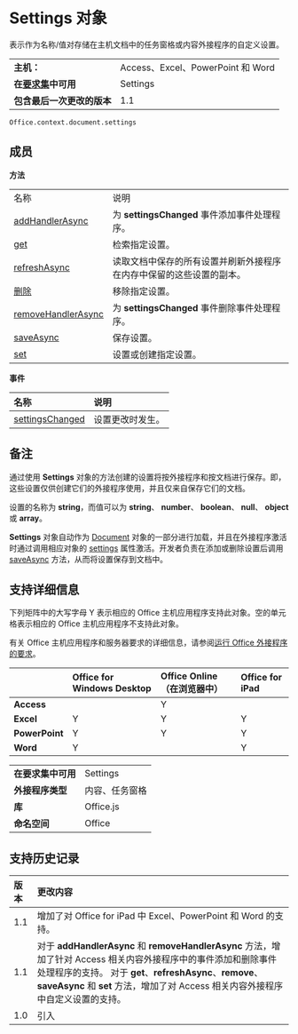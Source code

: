 
# Settings 对象
表示作为名称/值对存储在主机文档中的任务窗格或内容外接程序的自定义设置。

|||
|:-----|:-----|
|**主机：**|Access、Excel、PowerPoint 和 Word|
|**在[要求集](../../docs/overview/specify-office-hosts-and-api-requirements.md)中可用**|Settings|
|**包含最后一次更改的版本**|1.1|

```
Office.context.document.settings
```


## 成员


**方法**

|||
|:-----|:-----|
|名称|说明|
|[addHandlerAsync](../../reference/shared/settings.addhandlerasync.md)|为  **settingsChanged** 事件添加事件处理程序。|
|[get](../../reference/shared/settings.get.md)|检索指定设置。|
|[refreshAsync](../../reference/shared/settings.refreshasync.md)|读取文档中保存的所有设置并刷新外接程序在内存中保留的这些设置的副本。|
|[删除](../../reference/shared/settings.remove.md)|移除指定设置。|
|[removeHandlerAsync](../../reference/shared/settings.removehandlerasync.md)|为  **settingsChanged** 事件删除事件处理程序。|
|[saveAsync](../../reference/shared/settings.saveasync.md)|保存设置。|
|[set](../../reference/shared/settings.set.md)|设置或创建指定设置。|

**事件**


|**名称**|**说明**|
|:-----|:-----|
|[settingsChanged](../../reference/shared/settings.settingschangedevent.md)|设置更改时发生。|

## 备注

通过使用  **Settings** 对象的方法创建的设置将按外接程序和按文档进行保存。即，这些设置仅供创建它们的外接程序使用，并且仅来自保存它们的文档。

设置的名称为  **string**，而值可以为 **string**、 **number**、 **boolean**、 **null**、 **object** 或 **array**。

**Settings** 对象自动作为 [Document](../../reference/shared/document.md) 对象的一部分进行加载，并且在外接程序激活时通过调用相应对象的 [settings](../../reference/shared/document.settings.md) 属性激活。开发者负责在添加或删除设置后调用 [saveAsync](../../reference/shared/settings.saveasync.md) 方法，从而将设置保存到文档中。


## 支持详细信息


下列矩阵中的大写字母 Y 表示相应的 Office 主机应用程序支持此对象。空的单元格表示相应的 Office 主机应用程序不支持此对象。

有关 Office 主机应用程序和服务器要求的详细信息，请参阅[运行 Office 外接程序的要求](../../docs/overview/requirements-for-running-office-add-ins.md)。


||**Office for Windows Desktop**|**Office Online（在浏览器中）**|**Office for iPad**|
|:-----|:-----|:-----|:-----|
|**Access**||Y||
|**Excel**|Y|Y|Y|
|**PowerPoint**|Y|Y|Y|
|**Word**|Y||Y|

|||
|:-----|:-----|
|**在要求集中可用**|Settings|
|**外接程序类型**|内容、任务窗格|
|**库**|Office.js|
|**命名空间**|Office|

## 支持历史记录

|**版本**|**更改内容**|
|:-----|:-----|
|1.1|增加了对 Office for iPad 中 Excel、PowerPoint 和 Word 的支持。|
|1.1|对于 **addHandlerAsync** 和 **removeHandlerAsync** 方法，增加了针对 Access 相关内容外接程序中的事件添加和删除事件处理程序的支持。 对于 **get**、**refreshAsync**、**remove**、**saveAsync** 和 **set** 方法，增加了对 Access 相关内容外接程序中自定义设置的支持。|
|1.0|引入|